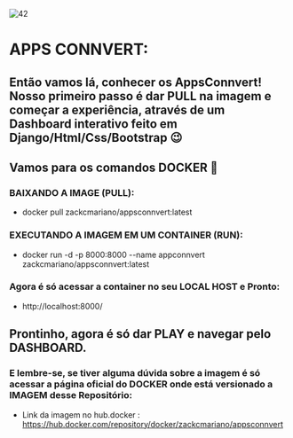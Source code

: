 ![42](https://user-images.githubusercontent.com/76967004/119660460-abb7de80-be05-11eb-8587-7fadf17078b7.jpg)

# APPS CONNVERT:

## Então vamos lá, conhecer os AppsConnvert! Nosso primeiro passo é dar PULL na imagem e começar a experiência, através de um Dashboard interativo feito em Django/Html/Css/Bootstrap 😉

## Vamos para os comandos DOCKER 🐳

### BAIXANDO A IMAGE (PULL):
-  docker pull zackcmariano/appsconnvert:latest

### EXECUTANDO A IMAGEM EM UM CONTAINER (RUN):
-  docker run -d -p 8000:8000 --name appconnvert zackcmariano/appsconnvert:latest

### Agora é só acessar a container no seu LOCAL HOST e Pronto:
-  http://localhost:8000/

## Prontinho, agora é só dar PLAY e navegar pelo DASHBOARD.
### E lembre-se, se tiver alguma dúvida sobre a imagem é só acessar a página oficial do DOCKER onde está versionado a IMAGEM desse Repositório:
-  Link da imagem no hub.docker : https://hub.docker.com/repository/docker/zackcmariano/appsconnvert


##
